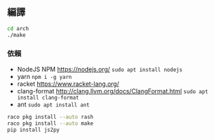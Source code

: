 ## 編譯

```bash
cd arch
./make
```

### 依賴

* NodeJS NPM https://nodejs.org/ `sudo apt install nodejs`
* yarn `npm i -g yarn`
* racket https://www.racket-lang.org/
* clang-format http://clang.llvm.org/docs/ClangFormat.html `sudo apt install clang-format`
* ant `sudo apt install ant`

```bash
raco pkg install --auto rash
raco pkg install --auto make
pip install js2py
```
